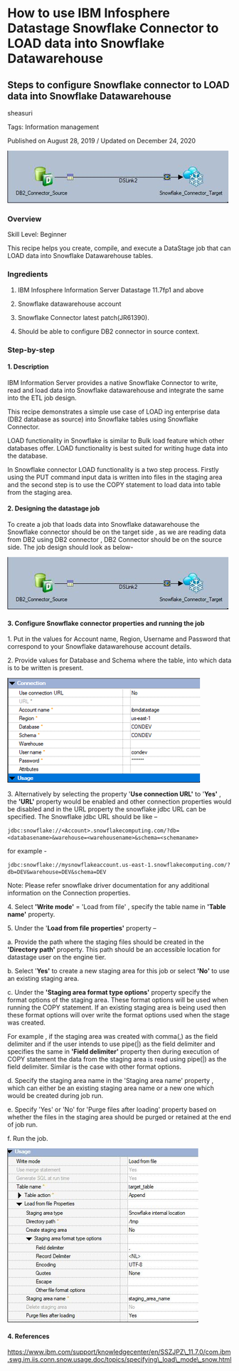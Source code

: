 # How to use IBM Infosphere Datastage Snowflake Connector to LOAD data into Snowflake Datawarehouse
## Steps to configure Snowflake connector to LOAD data into Snowflake Datawarehouse

sheasuri

Tags: Information management

Published on August 28, 2019 / Updated on December 24, 2020

![](images/sfcc_1.jpg)

### Overview

Skill Level: Beginner

This recipe helps you create, compile, and execute a DataStage job that can LOAD data into Snowflake Datawarehouse tables.

### Ingredients

1. IBM Infosphere Information Server Datastage 11.7fp1 and above

2. Snowflake datawarehouse  account

3. Snowflake Connector latest patch(JR61390).

3. Should be able to configure DB2 connector in source context.

### Step-by-step

#### 1. Description

IBM Information Server provides a native Snowflake Connector to write, read and load data into Snowflake datawarehouse and integrate the same into the ETL job design.

This recipe demonstrates a simple use case of LOAD ing enterprise data (DB2 database as source) into Snowflake tables using Snowflake Connector.

LOAD functionality in Snowflake is similar to Bulk load feature which other databases offer. LOAD functionality is best suited for writing huge data into the database.

In Snowflake connector LOAD functionality is a two step process. Firstly using the PUT command input data is written into files in the staging area and the second step is to use the COPY statement to load data into table from the staging area.

#### 2. Designing the datastage job

To create a job that loads data into Snowflake datawarehouse the Snowflake connector should be on the target side , as we are reading data from DB2 using DB2 connector , DB2 Connector should be on the source side. The job design should look as below-

![sfcc_1](images/sfcc_1.jpg)

#### 3. Configure Snowflake connector properties and running the job

1\. Put in the values for Account name, Region, Username and Password that correspond to your Snowflake datawarehouse account details.

2\. Provide values for Database and Schema where the table, into which data is to be written is present.

![1](images/1.png)

3\. Alternatively by selecting the property '**Use connection URL'** to '**Yes'** , the **'URL'** property would be enabled and other connection properties would be disabled and in the URL property the snowflake jdbc URL can be specified. The Snowflake jdbc URL should be like –

```
jdbc:snowflake://<Account>.snowflakecomputing.com/?db=<databasename>&warehouse=<warehousename>&schema=<schemaname>
```

for example -

```
jdbc:snowflake://mysnowflakeaccount.us-east-1.snowflakecomputing.com/?db=DEV&warehouse=DEV&schema=DEV
```

Note: Please refer snowflake driver documentation for any additional information on the Connection properties.

4\. Select **'Write mode'** = 'Load from file' , specify the table name in **'Table name'** property.

5\. Under the '**Load from file properties'** property –

a. Provide the path where the staging files should be created in the **'Directory path'** property. This path should be an accessible location for datastage user on the engine tier.

b. Select '**Yes'** to create a new staging area for this job or select **'No'** to use an existing staging area.

c. Under the **'Staging area format type options'** property specify the format options of the staging area. These format options will be used when running the COPY statement. If an existing staging area is being used then these format options will over write the format options used when the stage was created.  

For example , if the staging area was created with comma(,) as the field delimiter and if the user intends to use pipe(|) as the field delimiter and specifies the same in **'Field delimiter'** property then during execution of COPY statement the data from the staging area is read using pipe(|) as the field delimiter. Similar is the case with other format options.

d. Specify the staging area name in the 'Staging area name' property , which can either be an existing staging area name or a new one which would be created during job run.

e. Specify 'Yes' or 'No' for 'Purge files after loading' property based on whether the files in the staging area should be purged or retained at the end of job run.

f. Run the job.

![sf4](images/sf4.jpg)

#### 4. References

https://www.ibm.com/support/knowledgecenter/en/SSZJPZ\_11.7.0/com.ibm.swg.im.iis.conn.snow.usage.doc/topics/specifying\_load\_mode\_snow.html
